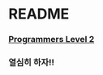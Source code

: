 # README

### [Programmers Level 2](https://programmers.co.kr/learn/challenges?tab=all_challenges)

### 열심히 하자!!
